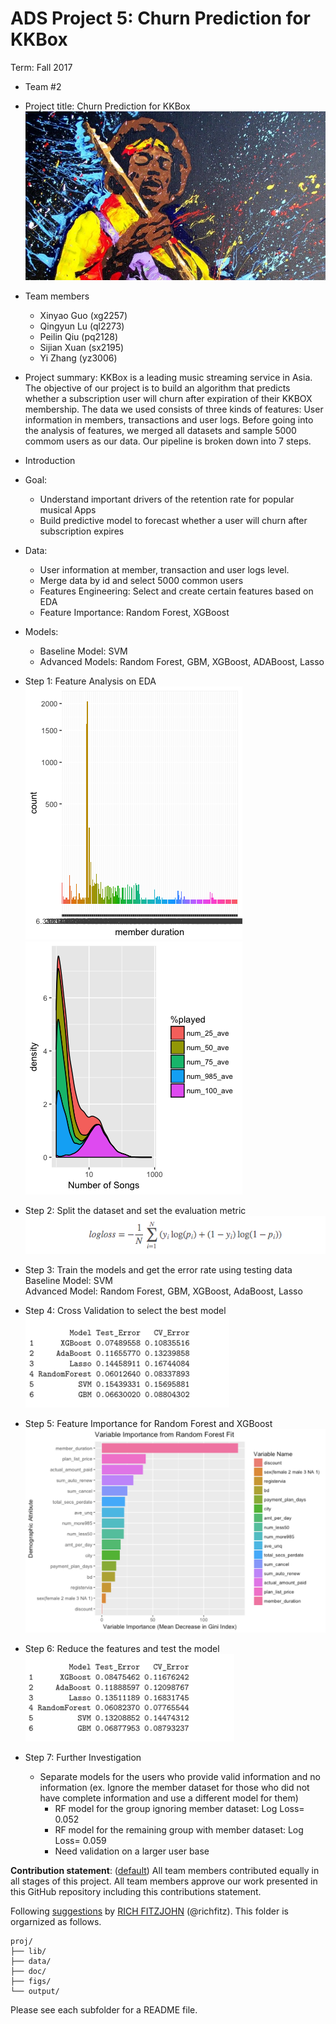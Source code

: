 # ADS Project 5: Churn Prediction for KKBox

Term: Fall 2017

+ Team #2
+ Project title: Churn Prediction for KKBox
  ![image](figs/WechatIMG171.jpeg)
+ Team members
	+ Xinyao Guo  (xg2257)
	+ Qingyun Lu  (ql2273)
	+ Peilin Qiu  (pq2128)
	+ Sijian Xuan (sx2195)
	+ Yi Zhang    (yz3006)
+ Project summary: 
KKBox is a leading music streaming service in Asia. The objective of our project is to build an algorithm that predicts whether a subscription user will churn after expiration of their KKBOX membership. The data we used consists of three kinds of features: User information in members, transactions and user logs. Before going into the analysis of features, we merged all datasets and sample 5000 commom users as our data. Our pipeline is broken down into 7 steps. <br />

+ Introduction
+ Goal: 
	+ Understand important drivers of the retention rate for popular musical Apps
	+ Build predictive model to forecast whether a user will churn after subscription expires
+ Data:
	+ User information at member, transaction and user logs level. 
	+ Merge data by id and select 5000 common users
	+ Features Engineering: Select and create certain features based on EDA
	+ Feature Importance: Random Forest, XGBoost
+ Models:
	+ Baseline Model: SVM
	+ Advanced Models: Random Forest, GBM, XGBoost, ADABoost, Lasso


+ Step 1: Feature Analysis on EDA <br />
![image](figs/Rplot4.png) 
![image](figs/Rplot7.png) <br />
+ Step 2: Split the dataset and set the evaluation metric <br />
![image](figs/logloss.png) <br />
+ Step 3: Train the models and get the error rate using testing data <br />
 Baseline Model: SVM <br />
 Advanced Model: Random Forest, GBM, XGBoost, AdaBoost, Lasso <br />
+ Step 4: Cross Validation to select the best model <br />
![image](figs/result1.png) <br />
+ Step 5: Feature Importance for Random Forest and XGBoost <br />
![image](figs/Rplot8.png)  <br />
+ Step 6: Reduce the features and test the model <br />
![image](figs/result2.png) <br />
+ Step 7: Further Investigation

	+ Separate models for the users who provide valid information and no information (ex. Ignore the member dataset for those who did not have complete information and use a different model for them)
		+ RF model for the group ignoring member dataset: Log Loss= 0.052
		+ RF model for the remaining group with member dataset: Log Loss= 0.059
		+ Need validation on a larger user base


**Contribution statement**: ([default](doc/a_note_on_contributions.md)) All team members contributed equally in all stages of this project. All team members approve our work presented in this GitHub repository including this contributions statement. 

Following [suggestions](http://nicercode.github.io/blog/2013-04-05-projects/) by [RICH FITZJOHN](http://nicercode.github.io/about/#Team) (@richfitz). This folder is orgarnized as follows.

```
proj/
├── lib/
├── data/
├── doc/
├── figs/
└── output/
```

Please see each subfolder for a README file.

